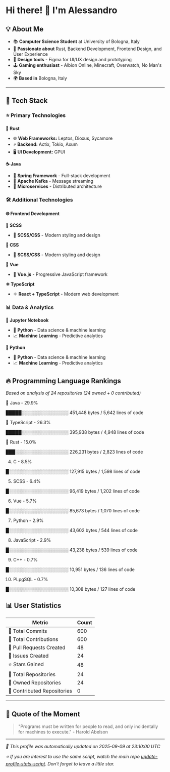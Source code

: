 # Hi there! 👋 I'm Alessandro

## 💡 About Me

* 📚 **Computer Science Student** at University of Bologna, Italy
* 🦀 **Passionate about** Rust, Backend Development, Frontend Design, and User Experience
* 🎨 **Design tools** - Figma for UI/UX design and prototyping
* 🕹️ **Gaming enthusiast** - Albion Online, Minecraft, Overwatch, No Man's Sky
* 🌍 **Based in** Bologna, Italy

---

## 🚀 Tech Stack

### ⭐ Primary Technologies

**🦀 Rust**

- 🌐 **Web Frameworks:** Leptos, Dioxus, Sycamore
- ⚡ **Backend:** Actix, Tokio, Axum
- 🖥️ **UI Development:** GPUI

**☕ Java**

- 🍃 **Spring Framework** - Full-stack development
- 📨 **Apache Kafka** - Message streaming
- 🔧 **Microservices** - Distributed architecture


### 🛠️ Additional Technologies

#### 🌐 Frontend Development

**🎨 SCSS**

- 🎨 **SCSS/CSS** - Modern styling and design

**🎨 CSS**

- 🎨 **SCSS/CSS** - Modern styling and design

**💚 Vue**

- 💚 **Vue.js** - Progressive JavaScript framework

**⚛️ TypeScript**

- ⚛️ **React + TypeScript** - Modern web development


### 📊 Data & Analytics

**🐍 Jupyter Notebook**

- 🐍 **Python** - Data science & machine learning
- 📈 **Machine Learning** - Predictive analytics

**🐍 Python**

- 🐍 **Python** - Data science & machine learning
- 📈 **Machine Learning** - Predictive analytics



## 🔥 Programming Language Rankings

*Based on analysis of 24 repositories (24 owned + 0 contributed)*

🥇 Java - 29.9%

█████░░░░░░░░░░░░░░░ 451,448 bytes / 5,642 lines of code

🥈 TypeScript - 26.3%

█████░░░░░░░░░░░░░░░ 395,938 bytes / 4,948 lines of code

🥉 Rust - 15.0%

███░░░░░░░░░░░░░░░░░ 226,231 bytes / 2,823 lines of code

4. C - 8.5%

█░░░░░░░░░░░░░░░░░░░ 127,915 bytes / 1,598 lines of code

5. SCSS - 6.4%

█░░░░░░░░░░░░░░░░░░░ 96,419 bytes / 1,202 lines of code

6. Vue - 5.7%

█░░░░░░░░░░░░░░░░░░░ 85,673 bytes / 1,070 lines of code

7. Python - 2.9%

█░░░░░░░░░░░░░░░░░░░ 43,602 bytes / 544 lines of code

8. JavaScript - 2.9%

█░░░░░░░░░░░░░░░░░░░ 43,238 bytes / 539 lines of code

9. C++ - 0.7%

█░░░░░░░░░░░░░░░░░░░ 10,951 bytes / 136 lines of code

10. PLpgSQL - 0.7%

█░░░░░░░░░░░░░░░░░░░ 10,308 bytes / 127 lines of code

## 📊 User Statistics

| Metric | Count |
|--------|-------|
| 📝 Total Commits | 600 |
| 🤝 Total Contributions | 600 |
| 🔄 Pull Requests Created | 48 |
| 🐛 Issues Created | 24 |
| ⭐ Stars Gained | 48 |
| 📁 Total Repositories | 24 |
| 👤 Owned Repositories | 24 |
| 🤝 Contributed Repositories | 0 |

---

## 💭 Quote of the Moment

> "Programs must be written for people to read, and only incidentally for machines to execute." - Harold Abelson

---

*🤖 This profile was automatically updated on 2025-09-09 at 23:10:00 UTC*

*⭐ If you are interest to use the same script, watch the main repo [update-profile-stats-script](https://github.com/alessandrobrunoh/update-profile-stats-script). Don't forget to leave a little star.*
